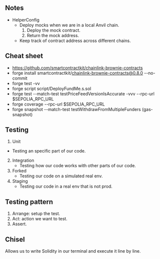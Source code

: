 ## Notes
* HelperConfig
  - Deploy mocks when we are in a local Anvil chain.
    1. Deploy the mock contract.
    2. Return the mock address.
  - Keep track of contract address across different chains.

## Cheat sheet
* https://github.com/smartcontractkit/chainlink-brownie-contracts
* forge install smartcontractkit/chainlink-brownie-contracts@0.8.0 --no-commit
* forge test -vv
* forge script script/DeployFundMe.s.sol
* forge test --match-test testPriceFeedVersionIsAccurate -vvv --rpc-url $SEPOLIA_RPC_URL
* forge coverage --rpc-url $SEPOLIA_RPC_URL
* forge snapshot --match-test testWithdrawFromMultipleFunders (gas-snapshot)

## Testing
1. Unit
  - Testing an specific part of our code.
2. Integration
   - Testing how our code works with other parts of our code.
3. Forked
   - Testing our code on a simulated real env.
4. Staging
   - Testing our code in a real env that is not prod.

## Testing pattern
1. Arrange: setup the test.
2. Act: action we want to test.
3. Assert.

## Chisel

Allows us to write Solidity in our terminal and execute it line by line.
